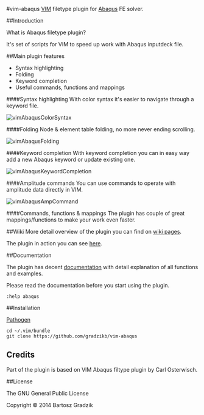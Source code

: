 #vim-abaqus
[VIM](http://www.vim.org/) filetype plugin for [Abaqus](http://www.3ds.com/products-services/simulia/) FE solver.

##Introduction

What is Abaqus filetype plugin?

It's set of scripts for VIM to speed up work with Abaqus inputdeck file.

##Main plugin features
- Syntax highlighting
- Folding
- Keyword completion
- Useful commands, functions and mappings

####Syntax highlighting
With color syntax it's easier to navigate through a keyword file.

![vimAbaqusColorSyntax](https://raw.github.com/wiki/gradzikb/vim-abaqus/gifs/vimAbaqusColorSyntax.gif)

####Folding
Node & element table folding, no more never ending scrolling.

![vimAbaqusFolding](https://raw.github.com/wiki/gradzikb/vim-abaqus/gifs/vimAbaqusFolding.gif)

####Keyword completion
With keyword completion you can in easy way add a new Abaqus keyword or update existing one.

![vimAbaqusKeywordCompletion](https://raw.github.com/wiki/gradzikb/vim-abaqus/gifs/vimAbaqusKeywordCompletion.gif)

####Amplitude commands
You can use commands to operate with amplitude data directly in VIM.

![vimAbaqusAmpCommand](https://raw.github.com/wiki/gradzikb/vim-abaqus/gifs/vimAbaqusAmpCommand.gif)

####Commands, functions & mappings
The plugin has couple of great mappings/functions to make your work even faster.

##Wiki
More detail overview of the plugin you can find on [wiki pages](https://github.com/gradzikb/vim-abaqus/wiki/Home).

The plugin in action you can see [here](https://github.com/gradzikb/vim-abaqus/wiki/Example).

##Documentation

The plugin has decent [documentation](https://github.com/gradzikb/vim-abaqus/blob/master/doc/abaqus.txt) with detail explanation of all functions and examples.

Please read the documentation before you start using the plugin.

`:help abaqus`

##Installation

[Pathogen](https://github.com/tpope/vim-pathogen)

```
cd ~/.vim/bundle
git clone https://github.com/gradzikb/vim-abaqus
```
## Credits

Part of the plugin is based on VIM Abaqus filtype plugin by Carl Osterwisch.

##License

The GNU General Public License

Copyright &copy; 2014 Bartosz Gradzik

